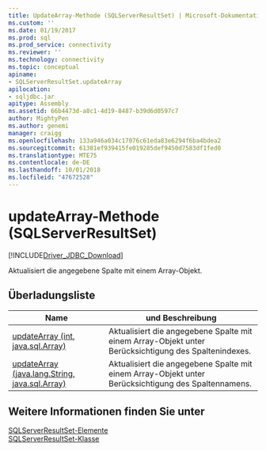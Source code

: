 ```yaml
---
title: UpdateArray-Methode (SQLServerResultSet) | Microsoft-Dokumentation
ms.custom: ''
ms.date: 01/19/2017
ms.prod: sql
ms.prod_service: connectivity
ms.reviewer: ''
ms.technology: connectivity
ms.topic: conceptual
apiname:
- SQLServerResultSet.updateArray
apilocation:
- sqljdbc.jar
apitype: Assembly
ms.assetid: 66b4473d-a8c1-4d19-8487-b39d6d0597c7
author: MightyPen
ms.author: genemi
manager: craigg
ms.openlocfilehash: 133a946a034c17076c61eda83e6294f6ba4bdea2
ms.sourcegitcommit: 61381ef939415fe019285def9450d7583df1fed0
ms.translationtype: MTE75
ms.contentlocale: de-DE
ms.lasthandoff: 10/01/2018
ms.locfileid: "47672528"
---
```

# <a name="updatearray-method-sqlserverresultset"></a>updateArray-Methode (SQLServerResultSet)
[!INCLUDE[Driver_JDBC_Download](../../../includes/driver_jdbc_download.md)]

  Aktualisiert die angegebene Spalte mit einem Array-Objekt.  
  
## <a name="overload-list"></a>Überladungsliste  
  
|Name|und Beschreibung|  
|----------|-----------------|  
|[updateArray (int, java.sql.Array)](../../../connect/jdbc/reference/updatearray-method-int-java-sql-array.md)|Aktualisiert die angegebene Spalte mit einem Array-Objekt unter Berücksichtigung des Spaltenindexes.|  
|[updateArray (java.lang.String, java.sql.Array)](../../../connect/jdbc/reference/updatearray-method-java-lang-string-java-sql-array.md)|Aktualisiert die angegebene Spalte mit einem Array-Objekt unter Berücksichtigung des Spaltennamens.|  
  
## <a name="see-also"></a>Weitere Informationen finden Sie unter  
 [SQLServerResultSet-Elemente](../../../connect/jdbc/reference/sqlserverresultset-members.md)   
 [SQLServerResultSet-Klasse](../../../connect/jdbc/reference/sqlserverresultset-class.md)  
  
  
